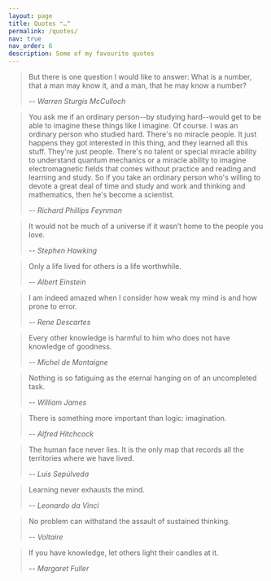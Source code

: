 ```yaml
---
layout: page
title: Quotes ❝…❞
permalink: /quotes/
nav: true
nav_order: 6
description: Some of my favourite quotes
---
```


> But there is one question I would like to answer: What is a number, that a man may know it, and a man, that he may know a number?
>
> -- _Warren Sturgis McCulloch_


> You ask me if an ordinary person--by studying hard--would get to be able to imagine these things like I imagine. Of course. I was an ordinary person who studied hard. There's no miracle people. It just happens they got interested in this thing, and they learned all this stuff. They're just people. There's no talent or special miracle ability to understand quantum mechanics or a miracle ability to imagine electromagnetic fields that comes without practice and reading and learning and study. So if you take an ordinary person who's willing to devote a great deal of time and study and work and thinking and mathematics, then he's become a scientist.
>
> -- _Richard Phillips Feynman_

> It would not be much of a universe if it wasn’t home to the people you love.
>
> -- _Stephen Hawking_

> Only a life lived for others is a life worthwhile.
>
> -- _Albert Einstein_

> I am indeed amazed when I consider how weak my mind is and how prone to error.
>
> -- _Rene Descartes_

> Every other knowledge is harmful to him who does not have knowledge of goodness.
>
> -- _Michel de Montaigne_

> Nothing is so fatiguing as the eternal hanging on of an uncompleted task.
>
> -- _William James_

> There is something more important than logic: imagination.
>
> -- _Alfred Hitchcock_

> The human face never lies. It is the only map that records all the territories where we have lived.
>
> -- _Luis Sepúlveda_

> Learning never exhausts the mind.
>
> -- _Leonardo da Vinci_

> No problem can withstand the assault of sustained thinking.
>
> -- _Voltaire_

> If you have knowledge, let others light their candles at it.
>
> -- _Margaret Fuller_
